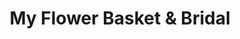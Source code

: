 ---
title: "My Flower Basket & Bridal"
url: /fitzgerald/my-flower-basket-and-bridal/
shop: florist
---